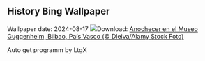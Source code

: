 ## History Bing Wallpaper
Wallpaper date: 2024-08-17
![](https://www.bing.com/th?id=OHR.SemanaGrandeBilbao_ES-ES1226526692_UHD.jpg&w=1000)Download: [Anochecer en el Museo Guggenheim, Bilbao, País Vasco (© Dleiva/Alamy Stock Foto)](https://www.bing.com/th?id=OHR.SemanaGrandeBilbao_ES-ES1226526692_UHD.jpg)

Auto get programm by LtgX
